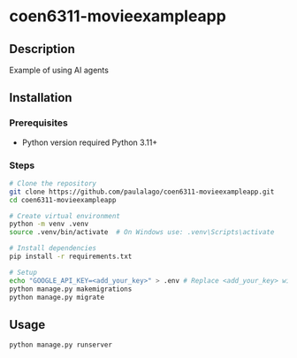 # coen6311-movieexampleapp

## Description
Example of using AI agents

## Installation

### Prerequisites
- Python version required Python 3.11+

### Steps
```sh
# Clone the repository
git clone https://github.com/paulalago/coen6311-movieexampleapp.git
cd coen6311-movieexampleapp

# Create virtual environment
python -m venv .venv
source .venv/bin/activate  # On Windows use: .venv\Scripts\activate

# Install dependencies
pip install -r requirements.txt

# Setup
echo "GOOGLE_API_KEY=<add_your_key>" > .env # Replace <add_your_key> with a valid key
python manage.py makemigrations
python manage.py migrate

```

## Usage
```sh
python manage.py runserver
```